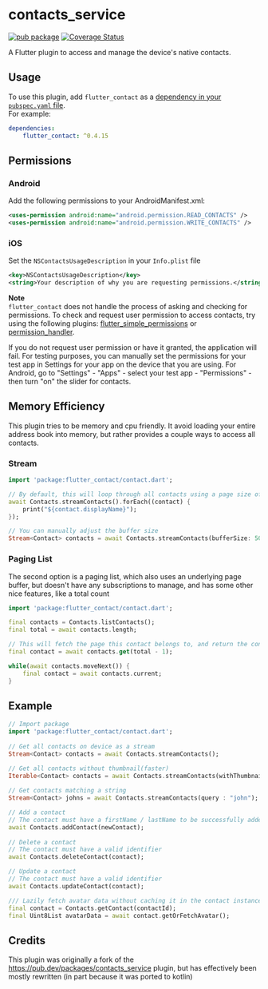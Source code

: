 # contacts_service  
[![pub package](https://img.shields.io/pub/v/flutter_contact.svg)](https://pub.dartlang.org/packages/flutter_contact)
[![Coverage Status](https://coveralls.io/repos/github/SunnyApp/flutter_contact/badge.svg?branch=master)](https://coveralls.io/github/SunnyApp/flutter_contact?branch=master)

A Flutter plugin to access and manage the device's native contacts.  
  
## Usage  
  
To use this plugin, add `flutter_contact` as a [dependency in your `pubspec.yaml` file](https://flutter.io/platform-plugins/).  
For example:  
```yaml  
dependencies:  
    flutter_contact: ^0.4.15
```  
  
## Permissions  
### Android  
Add the following permissions to your AndroidManifest.xml:  
  
```xml  
<uses-permission android:name="android.permission.READ_CONTACTS" />  
<uses-permission android:name="android.permission.WRITE_CONTACTS" />  
```  
### iOS
Set the `NSContactsUsageDescription` in your `Info.plist` file  
  
```xml  
<key>NSContactsUsageDescription</key>  
<string>Your description of why you are requesting permissions.</string>  
```  

**Note**  
`flutter_contact` does not handle the process of asking and checking for permissions. To check and request user permission to access contacts, try using the following plugins: [flutter_simple_permissions](https://github.com/AppleEducate/flutter_simple_permissions)  or [permission_handler](https://pub.dartlang.org/packages/permission_handler).
  
If you do not request user permission or have it granted, the application will fail. For testing purposes, you can manually set the permissions for your test app in Settings for your app on the device that you are using. For Android, go to "Settings" - "Apps" - select your test app - "Permissions" - then turn "on" the slider for contacts.   
  
## Memory Efficiency

This plugin tries to be memory and cpu friendly.  It avoid loading your entire address book into memory, 
but rather provides a couple ways to access all contacts.

### Stream
``` dart
import 'package:flutter_contact/contact.dart';  

// By default, this will loop through all contacts using a page size of 20.
await Contacts.streamContacts().forEach((contact) {
    print("${contact.displayName}");
});

// You can manually adjust the buffer size
Stream<Contact> contacts = await Contacts.streamContacts(bufferSize: 50);
```

### Paging List
The second option is a paging list, which also uses an underlying page buffer, 
but doesn't have any subscriptions to manage, and has some other nice features, like
a total count
``` dart
import 'package:flutter_contact/contact.dart';

final contacts = Contacts.listContacts();
final total = await contacts.length;

// This will fetch the page this contact belongs to, and return the contact
final contact = await contacts.get(total - 1);

while(await contacts.moveNext()) {
    final contact = await contacts.current;
}

```

## Example  

``` dart  
// Import package  
import 'package:flutter_contact/contact.dart';  
  
// Get all contacts on device as a stream
Stream<Contact> contacts = await Contacts.streamContacts();  

// Get all contacts without thumbnail(faster)
Iterable<Contact> contacts = await Contacts.streamContacts(withThumbnails: false);
  
// Get contacts matching a string
Stream<Contact> johns = await Contacts.streamContacts(query : "john");

// Add a contact  
// The contact must have a firstName / lastName to be successfully added  
await Contacts.addContact(newContact);  
  
// Delete a contact
// The contact must have a valid identifier
await Contacts.deleteContact(contact);  

// Update a contact
// The contact must have a valid identifier
await Contacts.updateContact(contact);

/// Lazily fetch avatar data without caching it in the contact instance.
final contact = Contacts.getContact(contactId);
final Uint8List avatarData = await contact.getOrFetchAvatar();
```  


## Credits

This plugin was originally a fork of the 
https://pub.dev/packages/contacts_service plugin, but has effectively been mostly rewritten (in 
part because it was ported to kotlin)

